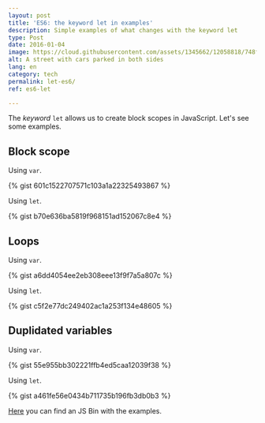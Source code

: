 ```yaml
---
layout: post
title: 'ES6: the keyword let in examples'
description: Simple examples of what changes with the keyword let
type: Post
date: 2016-01-04
image: https://cloud.githubusercontent.com/assets/1345662/12058818/748fa0b0-af37-11e5-88ee-f6e2b1e33fc5.jpg
alt: A street with cars parked in both sides
lang: en
category: tech
permalink: let-es6/
ref: es6-let

---
```

The _keyword_ `let` allows us to create block scopes in JavaScript. Let's see some examples.

## Block scope

Using `var`.

{% gist 601c1522707571c103a1a22325493867 %}

Using `let`.

{% gist b70e636ba5819f968151ad152067c8e4 %}

## Loops

Using `var`.

{% gist a6dd4054ee2eb308eee13f9f7a5a807c %}

Using `let`.

{% gist c5f2e77dc249402ac1a253f134e48605 %}

## Duplidated variables

Using `var`.

{% gist 55e955bb302221ffb4ed5caa12039f38 %}

Using `let`.

{% gist a461fe56e0434b711735b196fb3db0b3 %}

[Here](https://jsbin.com/nifetib/edit?js,console) you can find an JS Bin with the examples.
